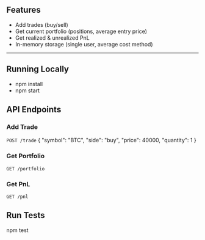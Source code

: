 ## Features
- Add trades (buy/sell)
- Get current portfolio (positions, average entry price)
- Get realized & unrealized PnL
- In-memory storage (single user, average cost method)

---

## Running Locally
- npm install
- npm start

## API Endpoints

### Add Trade
`POST /trade`
{
"symbol": "BTC",
"side": "buy",
"price": 40000,
"quantity": 1
}

### Get Portfolio
`GET /portfolio`


### Get PnL
`GET /pnl`

## Run Tests
npm test
